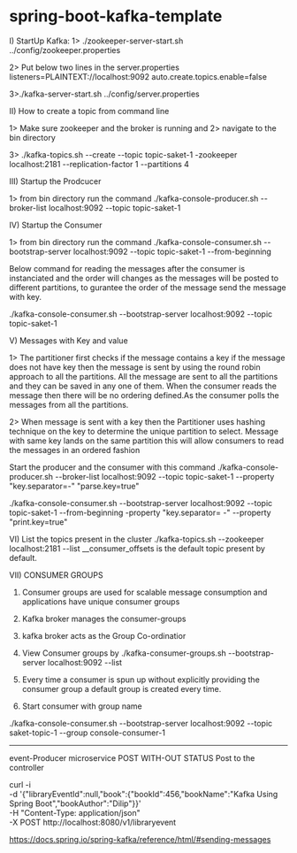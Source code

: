 # spring-boot-kafka-template
I) StartUp Kafka:
1> ./zookeeper-server-start.sh ../config/zookeeper.properties

2> Put below two lines in the server.properties 
listeners=PLAINTEXT://localhost:9092
auto.create.topics.enable=false

3>./kafka-server-start.sh ../config/server.properties

II) How to create a topic from command line

1> Make sure zookeeper and the broker is running and 
2> navigate to the bin directory

3> ./kafka-topics.sh --create --topic topic-saket-1 -zookeeper localhost:2181 --replication-factor 1 --partitions 4

III) Startup the Prodcucer
 
1> from bin directory run the command
   ./kafka-console-producer.sh --broker-list localhost:9092 --topic topic-saket-1

IV) Startup the Consumer

1> from bin directory run the command
./kafka-console-consumer.sh --bootstrap-server localhost:9092 --topic topic-saket-1 --from-beginning

Below command for reading the messages after the consumer is instanciated and the order will changes as the messages will be posted to different partitions, to gurantee the order of the message send the message with key.

./kafka-console-consumer.sh --bootstrap-server localhost:9092 --topic topic-saket-1


V) Messages with Key and value

1> The partitioner first checks if the message contains a key
   if the message does not have key then the message is sent by using the round robin approach  to all the partitions. All the message are sent to all the partitions and they can be saved in any one of them.
   When the consumer reads the message then there will be no ordering defined.As the consumer polls the messages from all the partitions.
   
2> When message is sent with a key then the Partitioner uses hashing technique on the key to determine the unique partition to select.
Message with same key lands on the same partition this will allow consumers to read the messages in an ordered fashion

Start the producer and the consumer with this command
./kafka-console-producer.sh --broker-list localhost:9092 --topic topic-saket-1 --property "key.separator=-" "parse.key=true"

./kafka-console-consumer.sh --bootstrap-server localhost:9092 --topic topic-saket-1 --from-beginning -property "key.separator= -" --property "print.key=true"

VI) List the topics present in the cluster
./kafka-topics.sh --zookeeper localhost:2181 --list
__consumer_offsets is the default topic present by default.

VII) CONSUMER GROUPS
 1. Consumer groups are used for scalable message consumption and applications have unique consumer groups
 2. Kafka broker manages the consumer-groups
 3. kafka broker acts as the Group Co-ordinatior
 
 4. View Consumer groups by
    ./kafka-consumer-groups.sh --bootstrap-server localhost:9092 --list
 5. Every time a consumer is spun up without explicitly providing the consumer group a 	 default group is created every time.
 
 6. Start consumer with group name
 
 ./kafka-console-consumer.sh --bootstrap-server localhost:9092 --topic saket-topic-1 --group console-consumer-1
 
 --------------------------------------------------------------------------------------------
 event-Producer microservice
 POST WITH-OUT STATUS
Post to the controller

curl -i \
-d '{"libraryEventId":null,"book":{"bookId":456,"bookName":"Kafka Using Spring Boot","bookAuthor":"Dilip"}}' \
-H "Content-Type: application/json" \
-X POST http://localhost:8080/v1/libraryevent

https://docs.spring.io/spring-kafka/reference/html/#sending-messages
